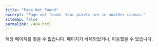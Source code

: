 ```yaml
---
title: "Page Not Found"
excerpt: "Page not found. Your pixels are in another canvas."
sitemap: false
permalink: /404.html
---
```


해당 페이지를 찾을 수 없습니다. 페이지가 삭제되었거나, 이동했을 수 있습니다.

